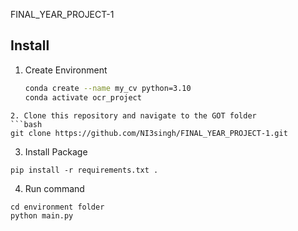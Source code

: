 FINAL_YEAR_PROJECT-1


## Install
1. Create Environment
   ```bash
   conda create --name my_cv python=3.10
   conda activate ocr_project
```
2. Clone this repository and navigate to the GOT folder
```bash
git clone https://github.com/NI3singh/FINAL_YEAR_PROJECT-1.git
```
3. Install Package
```Shell
pip install -r requirements.txt .
```
4. Run command
```Shell
cd environment folder
python main.py

```
